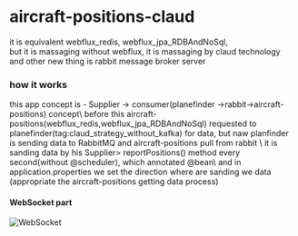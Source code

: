 # aircraft-positions-claud

it is equivalent webflux_redis, webflux_jpa_RDBAndNoSql,\
but it is massaging without webflux, it is massaging by claud technology\
and other new thing is rabbit message broker server

<h3>how it works</h3>
this app concept is - Supplier -> consumer(planefinder ->rabbit->aircraft-positions) concept\
before this aircraft-positions(webflux_redis,webflux_jpa_RDBAndNoSql) requested to planefinder(tag:claud_strategy_without_kafka) for data, but naw planfinder is sending data to RabbitMQ and aircraft-positions pull from rabbit \
it is sanding data by his  Supplier<Iterable<Aircraft>> reportPositions() method every second(without @scheduler), which annotated @bean\
and in application.properties we set the direction where are sanding we data (appropriate the aircraft-positions getting data process)
  
#### WebSocket part
  
![WebSocket](https://user-images.githubusercontent.com/118361758/204624007-4b112159-25d6-4d37-b6b1-cbcdbbc9c035.png)
